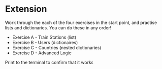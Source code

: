 # Extension


Work through the each of the four exercises in the start point, and practise lists and dictionaries. You can do these in any order! 

* Exercise A - Train Stations (list)
* Exercise B - Users (dictionaires)
* Exercise C - Countries (nested dictionaries)
* Exercise D - Advanced Logic

Print to the terminal to confirm that it works